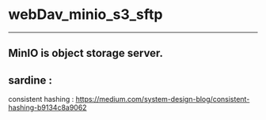 # webDav_minio_s3_sftp

---
MinIO is object storage server. 
---
sardine : 
---
consistent hashing : https://medium.com/system-design-blog/consistent-hashing-b9134c8a9062
